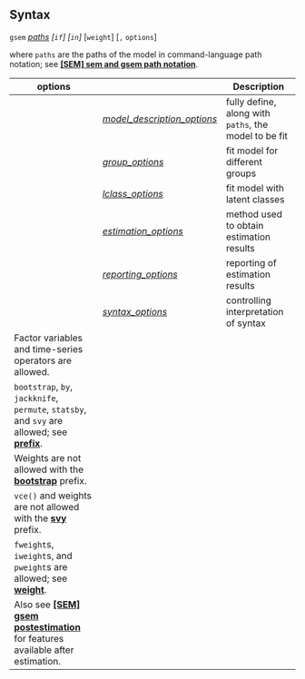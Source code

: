 ## Syntax

`gsem`
[<var class="command">paths</var><strong></strong>](http://www.stata.com/help.cgi?sem%20and%20gsem%20path%20notation)
_\[`if`\] \[`in`\]_ \[`weight`\] \[`,`
`options`\]

where `paths` are the paths of the model in command-language path
notation; see
[<strong>[SEM] sem and gsem path notation</strong>](http://www.stata.com/help.cgi?sem_and%20gsem%20path_notation).

| options                                                                                                                                                                      |                                                                                                                                                        | Description                                           |
|------------------------------------------------------------------------------------------------------------------------------------------------------------------------------|--------------------------------------------------------------------------------------------------------------------------------------------------------|-------------------------------------------------------|
|                                                                                                                                                                              | [<var class="command">model_description_options</var><strong></strong>](http://www.stata.com/help.cgi?gsem_model_options)   | fully define, along with `paths`, the model to be fit |
|                                                                                                                                                                              | [<var class="command">group_options</var><strong></strong>](http://www.stata.com/help.cgi?gsem_group_options)               | fit model for different groups                        |
|                                                                                                                                                                              | [<var class="command">lclass_options</var><strong></strong>](http://www.stata.com/help.cgi?gsem_lclass_options)             | fit model with latent classes                         |
|                                                                                                                                                                              | [<var class="command">estimation_options</var><strong></strong>](http://www.stata.com/help.cgi?gsem_estimation_options)     | method used to obtain estimation results              |
|                                                                                                                                                                              | [<var class="command">reporting_options</var><strong></strong>](http://www.stata.com/help.cgi?gsem_reporting_options)       | reporting of estimation results                       |
|                                                                                                                                                                              | [<var class="command">syntax_options</var><strong></strong>](http://www.stata.com/help.cgi?sem%20and%20gsem_syntax_options) | controlling interpretation of syntax                  |
| Factor variables and time-series operators are allowed.                                                                                                                      |                                                                                                                                                        |                                                       |
| `bootstrap`, `by`, `jackknife`, `permute`, `statsby`, and `svy` are allowed; see [<strong>prefix</strong>](http://www.stata.com/help.cgi?prefix). |                                                                                                                                                        |                                                       |
| Weights are not allowed with the [<strong>bootstrap</strong>](http://www.stata.com/help.cgi?bootstrap) prefix.                                    |                                                                                                                                                        |                                                       |
| `vce()` and weights are not allowed with the [<strong>svy</strong>](http://www.stata.com/help.cgi?svy) prefix.                                    |                                                                                                                                                        |                                                       |
| `fweight`s, `iweight`s, and `pweight`s are allowed; see [<strong>weight</strong>](http://www.stata.com/help.cgi?weight).                          |                                                                                                                                                        |                                                       |
| Also see [<strong>[SEM] gsem postestimation</strong>](http://www.stata.com/help.cgi?gsem_postestimation) for features available after estimation. |                                                                                                                                                        |                                                       |
